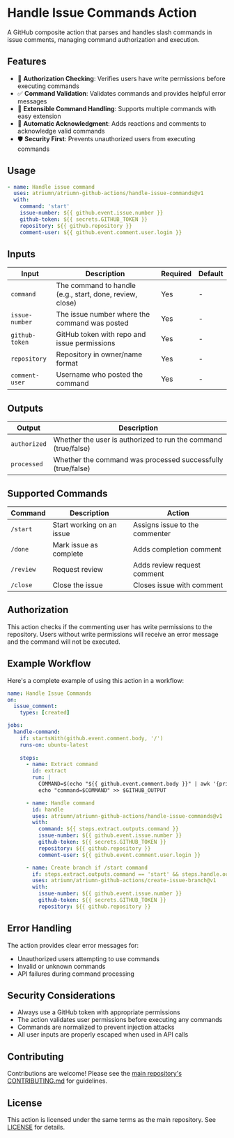 # Handle Issue Commands Action

A GitHub composite action that parses and handles slash commands in issue comments, managing command authorization and execution.

## Features

- 🔐 **Authorization Checking**: Verifies users have write permissions before executing commands
- ✅ **Command Validation**: Validates commands and provides helpful error messages
- 🚀 **Extensible Command Handling**: Supports multiple commands with easy extension
- 📝 **Automatic Acknowledgment**: Adds reactions and comments to acknowledge valid commands
- 🛡️ **Security First**: Prevents unauthorized users from executing commands

## Usage

```yaml
- name: Handle issue command
  uses: atriumn/atriumn-github-actions/handle-issue-commands@v1
  with:
    command: 'start'
    issue-number: ${{ github.event.issue.number }}
    github-token: ${{ secrets.GITHUB_TOKEN }}
    repository: ${{ github.repository }}
    comment-user: ${{ github.event.comment.user.login }}
```

## Inputs

| Input | Description | Required | Default |
|-------|-------------|----------|---------|
| `command` | The command to handle (e.g., start, done, review, close) | Yes | - |
| `issue-number` | The issue number where the command was posted | Yes | - |
| `github-token` | GitHub token with repo and issue permissions | Yes | - |
| `repository` | Repository in owner/name format | Yes | - |
| `comment-user` | Username who posted the command | Yes | - |

## Outputs

| Output | Description |
|--------|-------------|
| `authorized` | Whether the user is authorized to run the command (true/false) |
| `processed` | Whether the command was processed successfully (true/false) |

## Supported Commands

| Command | Description | Action |
|---------|-------------|--------|
| `/start` | Start working on an issue | Assigns issue to the commenter |
| `/done` | Mark issue as complete | Adds completion comment |
| `/review` | Request review | Adds review request comment |
| `/close` | Close the issue | Closes issue with comment |

## Authorization

This action checks if the commenting user has write permissions to the repository. Users without write permissions will receive an error message and the command will not be executed.

## Example Workflow

Here's a complete example of using this action in a workflow:

```yaml
name: Handle Issue Commands
on:
  issue_comment:
    types: [created]

jobs:
  handle-command:
    if: startsWith(github.event.comment.body, '/')
    runs-on: ubuntu-latest
    
    steps:
      - name: Extract command
        id: extract
        run: |
          COMMAND=$(echo "${{ github.event.comment.body }}" | awk '{print $1}' | tr -d '/')
          echo "command=$COMMAND" >> $GITHUB_OUTPUT

      - name: Handle command
        id: handle
        uses: atriumn/atriumn-github-actions/handle-issue-commands@v1
        with:
          command: ${{ steps.extract.outputs.command }}
          issue-number: ${{ github.event.issue.number }}
          github-token: ${{ secrets.GITHUB_TOKEN }}
          repository: ${{ github.repository }}
          comment-user: ${{ github.event.comment.user.login }}

      - name: Create branch if /start command
        if: steps.extract.outputs.command == 'start' && steps.handle.outputs.authorized == 'true'
        uses: atriumn/atriumn-github-actions/create-issue-branch@v1
        with:
          issue-number: ${{ github.event.issue.number }}
          github-token: ${{ secrets.GITHUB_TOKEN }}
          repository: ${{ github.repository }}
```

## Error Handling

The action provides clear error messages for:
- Unauthorized users attempting to use commands
- Invalid or unknown commands
- API failures during command processing

## Security Considerations

- Always use a GitHub token with appropriate permissions
- The action validates user permissions before executing any commands
- Commands are normalized to prevent injection attacks
- All user inputs are properly escaped when used in API calls

## Contributing

Contributions are welcome! Please see the [main repository's CONTRIBUTING.md](../CONTRIBUTING.md) for guidelines.

## License

This action is licensed under the same terms as the main repository. See [LICENSE](../LICENSE) for details.
